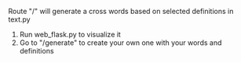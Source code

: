 Route "/" will generate a cross words based on selected definitions in text.py
1) Run web_flask.py to visualize it
2) Go to "/generate" to create your own one with your words and definitions